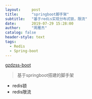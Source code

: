 ```yaml
---
layout:     post
title:      "springboot脚手架"
subtitle:   "基于redis实现分布式锁，限流"
date:       2019-07-29 15:28:00
author:     "周雁杰"
catalog: false
header-style: text
tags:
  - Redis 
  - Spring-boot
---
```



[gzdzss-boot](https://github.com/gzdzss/gzdzss-boot)  
> 基于springboot搭建的脚手架
- redis锁
- redis限流 